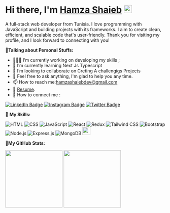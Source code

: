 
 # Hi there, I'm <a href="https://hamzashaieb.netlify.app/" target="_blank">Hamza Shaieb</a> <img src="https://media.giphy.com/media/hvRJCLFzcasrR4ia7z/giphy.gif" width="25px">

A full-stack web developer from Tunisia. I love programming with JavaScript and building projects with its frameworks. I aim to create clean,     efficient, and scalable code that's user-friendly. Thank you for visiting my profile, and I look forward to connecting with you!
 
 


**📙Talking about Personal Stuffs:**

- 👨🏻‍💻 I’m currently working on developing my skills ;
- 🌱 I’m currently learning Next Js Typescript
- 👯 I’m looking to collaborate on Creting A challengigs Projects
- 💬 Feel free to ask anything, I'm glad to help you any time.  
- 📫 How to reach me:hamzashaiebdev@gmail.com
- 📝 [Resume](https://www.blakeyeboah.com/assets/Blake_Yeboah_Resume.pdf).
- 💌 How to connect me :

[![LinkedIn Badge](https://img.shields.io/badge/LinkedIn-0077B5?style=for-the-badge&logo=linkedin&logoColor=white)](https://www.linkedin.com/in/hamza-shaieb-software-developper/)
[![Instagram Badge](https://img.shields.io/badge/Instagram-E4405F?style=for-the-badge&logo=instagram&logoColor=white)](https://www.instagram.com/shaieb.hamza/)
[![Twitter Badge](https://img.shields.io/badge/Twitter-1DA1F2?style=for-the-badge&logo=twitter&logoColor=white)](https://twitter.com/DevShaieb68571)


💪 **My  Skills:**

![HTML](https://img.shields.io/badge/HTML5-E34F26?style=for-the-badge&logo=html5&logoColor=white)
![CSS](https://img.shields.io/badge/CSS3-1572B6?style=for-the-badge&logo=css3&logoColor=white)
![JavaScript](https://img.shields.io/badge/JavaScript-F7DF1E?style=for-the-badge&logo=javascript&logoColor=black)
![React](https://img.shields.io/badge/React-20232A?style=for-the-badge&logo=react&logoColor=61DAFB)
![Redux](https://img.shields.io/badge/Redux-593D88?style=for-the-badge&logo=redux&logoColor=white)
![Tailwind CSS](https://img.shields.io/badge/Tailwind_CSS-38B2AC?style=for-the-badge&logo=tailwind-css&logoColor=white)
![Bootstrap](https://img.shields.io/badge/Bootstrap-563D7C?style=for-the-badge&logo=bootstrap&logoColor=white)
![Node.js](https://img.shields.io/badge/Node.js-43853D?style=for-the-badge&logo=node.js&logoColor=white)
![Express.js](https://img.shields.io/badge/Express.js-404D59?style=for-the-badge)
![MongoDB](https://img.shields.io/badge/MongoDB-4EA94B?style=for-the-badge&logo=mongodb&logoColor=white)
<img src="[https://media.giphy.com/media/hvRJCLFzcasrR4ia7z/giphy.gif](https://iconscout.com/lottie/web-developer-4375643)" width="25px">

🚀**My  GitHub Stats:**
<p>
  <img height="180em" src="https://github-readme-stats.vercel.app/api?username=HamzaShaieb&show_icons=true&hide_border=true&&count_private=true&include_all_commits=true&theme=blue-green" />
  <img height="180em" src="https://github-readme-stats.vercel.app/api/top-langs/?username=HamzaShaieb&exclude_repo=KNN-Image-Classification&show_icons=true&hide_border=true&layout=compact&langs_count=8&theme=blue-green"/>
</p>
